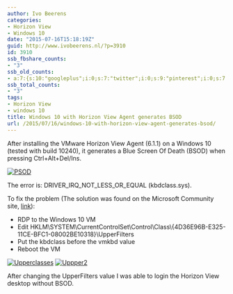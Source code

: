 ```yaml
---
author: Ivo Beerens
categories:
- Horizon View
- Windows 10
date: "2015-07-16T15:18:19Z"
guid: http://www.ivobeerens.nl/?p=3910
id: 3910
ssb_fbshare_counts:
- "3"
ssb_old_counts:
- a:7:{s:10:"googleplus";i:0;s:7:"twitter";i:0;s:9:"pinterest";i:0;s:7:"fbshare";i:3;s:8:"linkedin";i:0;s:6:"reddit";i:0;s:6:"tumblr";i:0;}
ssb_total_counts:
- "3"
tags:
- Horizon View
- windows 10
title: Windows 10 with Horizon View Agent generates BSOD
url: /2015/07/16/windows-10-with-horizon-view-agent-generates-bsod/
---
```


After installing the VMware Horizon View Agent (6.1.1) on a Windows 10 (tested with build 10240), it generates a Blue Screen Of Death (BSOD) when pressing Ctrl+Alt+Del/Ins.

[![PSOD](http://localhost/wp-content/uploads/2015/07/PSOD-300x233.png)](http://localhost/wp-content/uploads/2015/07/PSOD.png)

The error is: DRIVER\_IRQ\_NOT\_LESS\_OR\_EQUAL (kbdclass.sys).

To fix the problem (The solution was found on the Microsoft Community site, [link](http://answers.microsoft.com/en-us/insider/forum/insider_wintp-insider_devices/build-10130-enterprise-x64-bsod-with-vmware/d8c52293-2f4f-42fd-86dc-b002b3ae8b09)):

- RDP to the Windows 10 VM
- Edit HKLM\\SYSTEM\\CurrentControlSet\\Control\\Class\\{4D36E96B-E325-11CE-BFC1-08002BE10318}\\UpperFilters
- Put the kbdclass before the vmkbd value
- Reboot the VM

[![Upperclasses](http://localhost/wp-content/uploads/2015/07/Upperclasses-300x165.png)](http://localhost/wp-content/uploads/2015/07/Upperclasses.png) [![Uppper2](http://localhost/wp-content/uploads/2015/07/Uppper2-300x278.png)](http://localhost/wp-content/uploads/2015/07/Uppper2.png)

After changing the UpperFilters value I was able to login the Horizon View desktop without BSOD.

